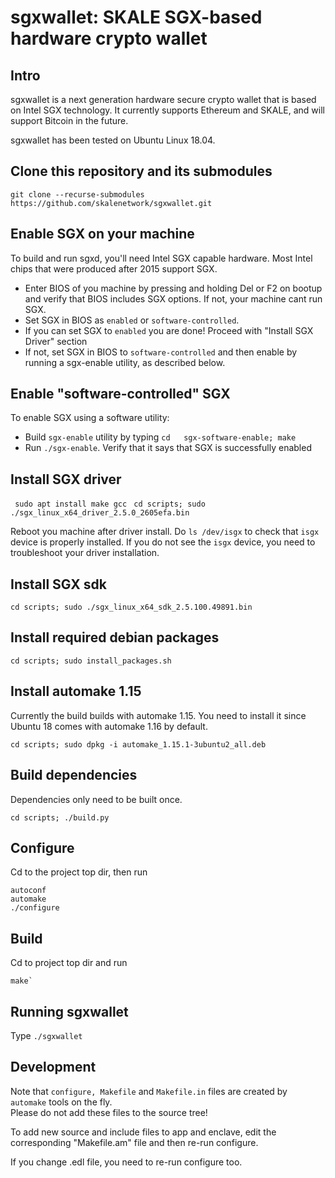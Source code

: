 # sgxwallet: SKALE SGX-based hardware crypto wallet


## Intro

sgxwallet is a next generation hardware secure crypto wallet that  is based on Intel SGX technology. It currently supports Ethereum and SKALE, and will support Bitcoin in the future.

sgxwallet has been tested on Ubuntu Linux 18.04.

## Clone this repository and its submodules

``` git clone --recurse-submodules  https://github.com/skalenetwork/sgxwallet.git ```

## Enable SGX on your machine

To build and run sgxd, you'll need Intel SGX capable hardware. Most Intel chips that were produced after 2015 support SGX.

* Enter BIOS of you machine by pressing and holding Del or F2 on bootup and verify that BIOS includes SGX options.
  If not, your machine cant run SGX.
* Set SGX in BIOS as `enabled` or `software-controlled`.
* If you can set SGX to `enabled` you are done! Proceed with "Install SGX Driver" section 
* If not, set SGX in BIOS to `software-controlled` and then enable by running a sgx-enable utility, as described below.


## Enable "software-controlled" SGX

To enable SGX using a software utility:

*  Build `sgx-enable` utility by typing `cd   sgx-software-enable; make`
*  Run `./sgx-enable`.  Verify that it says that SGX is successfully enabled


## Install SGX driver


``` sudo apt install make gcc```
``` cd scripts; sudo ./sgx_linux_x64_driver_2.5.0_2605efa.bin```

Reboot you machine after driver install.  Do `ls /dev/isgx` to check that `isgx` device is properly installed.
If you do not see the `isgx` device, you need to troubleshoot your driver installation.

## Install SGX sdk

```cd scripts; sudo ./sgx_linux_x64_sdk_2.5.100.49891.bin```

## Install required debian packages

```cd scripts; sudo install_packages.sh```

## Install automake 1.15

Currently the build builds with automake 1.15. You need to install it since Ubuntu 18 comes with automake 1.16 by default.

```cd scripts; sudo dpkg -i automake_1.15.1-3ubuntu2_all.deb ```

## Build dependencies

Dependencies only need to be built once.

```
cd scripts; ./build.py
```
## Configure

Cd to the project top dir, then run

```
autoconf
automake
./configure
```



## Build

Cd to project top dir and run

```
make` 
```




## Running sgxwallet

Type `./sgxwallet`



## Development

Note that `configure, Makefile` and `Makefile.in` files are created by `automake` tools on the fly.  
Please do not add these files to the source tree!

To add new source and include files to app and enclave, edit the corresponding "Makefile.am" file and then re-run configure. 

If you change .edl file, you need to re-run configure too.

